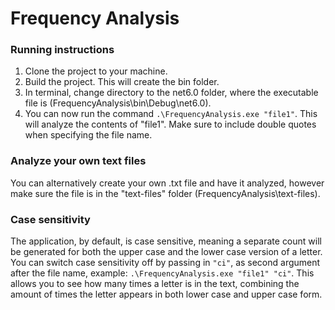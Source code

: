 # Frequency Analysis

### Running instructions

1. Clone the project to your machine.
2. Build the project. This will create the bin folder.
3. In terminal, change directory to the net6.0 folder, where the executable file is (FrequencyAnalysis\bin\Debug\net6.0).
4. You can now run the command `.\FrequencyAnalysis.exe "file1"`. This will analyze the contents of "file1". Make sure to include double quotes when specifying the file name.

### Analyze your own text files
You can alternatively create your own .txt file and have it analyzed, however make sure the file is in the "text-files" folder (FrequencyAnalysis\text-files).

### Case sensitivity
The application, by default, is case sensitive, meaning a separate count will be generated for both the upper case and the lower case version of a letter.
You can switch case sensitivity off by passing in `"ci"`, as second argument after the file name, example: `.\FrequencyAnalysis.exe "file1" "ci"`.
This allows you to see how many times a letter is in the text, combining the amount of times the letter appears in both lower case and upper case form.
